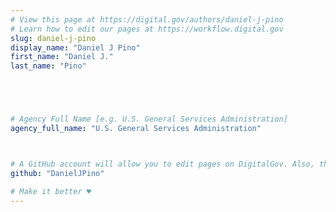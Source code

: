 ```yaml
---
# View this page at https://digital.gov/authors/daniel-j-pino
# Learn how to edit our pages at https://workflow.digital.gov
slug: daniel-j-pino
display_name: "Daniel J Pino"
first_name: "Daniel J."
last_name: "Pino"





# Agency Full Name [e.g. U.S. General Services Administration]
agency_full_name: "U.S. General Services Administration"



# A GitHub account will allow you to edit pages on DigitalGov. Also, the image used in your GitHub account can be used to populate your digital.gov profile photo. Learn more about getting a Github account at [URL]
github: "DanielJPino"

# Make it better ♥
---
```

